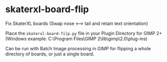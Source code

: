 # skaterxl-board-flip
Fix SkaterXL boards (Swap nose &lt;--> tail and retain text orientation)

Place the `skaterxl-board-filp.py` file in your Plugin Directory for GIMP 2+
(Windows example: C:\Program Files\GIMP 2\lib\gimp\2.0\plug-ins)

Can be run with Batch Image processing in GIMP for flipping a whole directory of boards, or just a single board.
